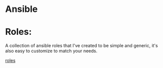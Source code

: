 # Ansible

Roles:
======

A collection of ansible roles that I've created to be simple and generic, it's also easy to customize to match your needs.

[roles](./roles/)